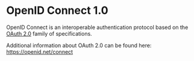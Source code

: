 # OpenID Connect 1.0
OpenID Connect is an interoperable authentication protocol based on the [OAuth
2.0](OAuth2-en.md) family of specifications.

Additional information about OAuth 2.0 can be found here:
https://openid.net/connect